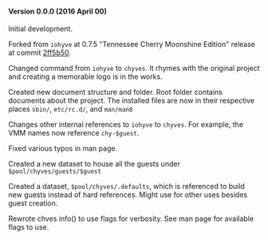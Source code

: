 #### Version 0.0.0 (2016 April 00)

Initial development.

Forked from `iohyve` at 0.7.5 "Tennessee Cherry Moonshine Edition" release at commit [2ff5b50](https://github.com/pr1ntf/iohyve/commit/2ff5b50d8cda61a8364bd79319152142ac1b4c33).

Changed command from `iohyve` to `chyves`. It rhymes with the original project and creating a memorable logo is in the works.

Created new document structure and folder. Root folder contains documents about the project. The installed files are now in their respective places `sbin/`, `etc/rc.d/`, and `man/man8`

Changes other internal references to `iohyve` to `chyves`. For example, the VMM names now reference `chy-$guest`.

Fixed various typos in man page.

Created a new dataset to house all the guests under `$pool/chyves/guests/$guest`

Created a dataset, `$pool/chyves/.defaults`, which is referenced to build new guests instead of hard references. Might use for other uses besides guest creation.

Rewrote chves info() to use flags for verbosity. See man page for available flags to use.
